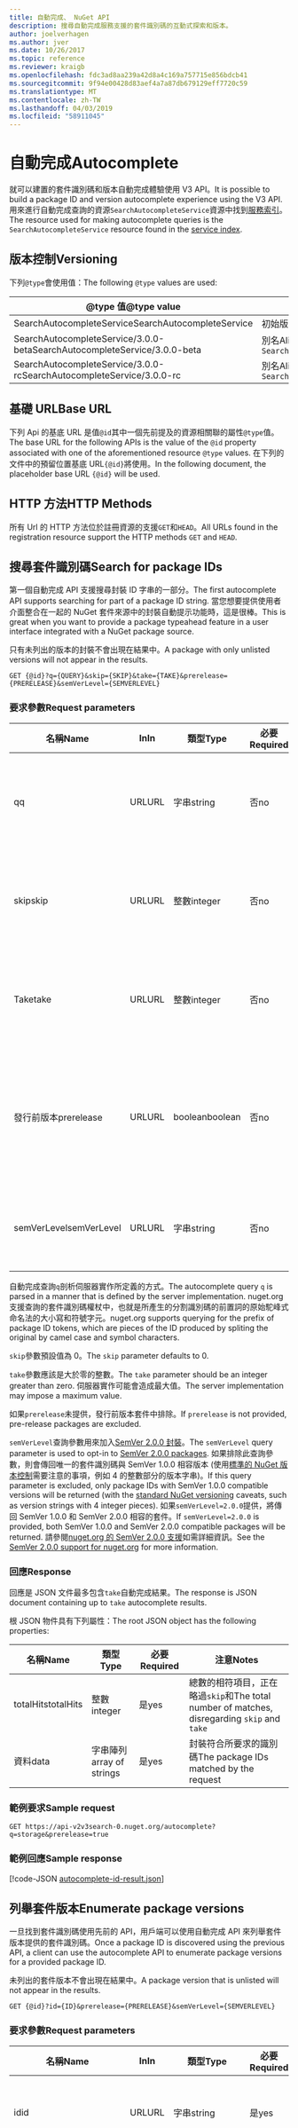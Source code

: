 ```yaml
---
title: 自動完成、 NuGet API
description: 搜尋自動完成服務支援的套件識別碼的互動式探索和版本。
author: joelverhagen
ms.author: jver
ms.date: 10/26/2017
ms.topic: reference
ms.reviewer: kraigb
ms.openlocfilehash: fdc3ad8aa239a42d8a4c169a757715e856bdcb41
ms.sourcegitcommit: 9f94e00428d83aef4a7a87db679129eff7720c59
ms.translationtype: MT
ms.contentlocale: zh-TW
ms.lasthandoff: 04/03/2019
ms.locfileid: "58911045"
---
```

# <a name="autocomplete"></a><span data-ttu-id="2c518-103">自動完成</span><span class="sxs-lookup"><span data-stu-id="2c518-103">Autocomplete</span></span>

<span data-ttu-id="2c518-104">就可以建置的套件識別碼和版本自動完成體驗使用 V3 API。</span><span class="sxs-lookup"><span data-stu-id="2c518-104">It is possible to build a package ID and version autocomplete experience using the V3 API.</span></span> <span data-ttu-id="2c518-105">用來進行自動完成查詢的資源`SearchAutocompleteService`資源中找到[服務索引](service-index.md)。</span><span class="sxs-lookup"><span data-stu-id="2c518-105">The resource used for making autocomplete queries is the `SearchAutocompleteService` resource found in the [service index](service-index.md).</span></span>

## <a name="versioning"></a><span data-ttu-id="2c518-106">版本控制</span><span class="sxs-lookup"><span data-stu-id="2c518-106">Versioning</span></span>

<span data-ttu-id="2c518-107">下列`@type`會使用值：</span><span class="sxs-lookup"><span data-stu-id="2c518-107">The following `@type` values are used:</span></span>

<span data-ttu-id="2c518-108">@type 值</span><span class="sxs-lookup"><span data-stu-id="2c518-108">@type value</span></span>                          | <span data-ttu-id="2c518-109">注意</span><span class="sxs-lookup"><span data-stu-id="2c518-109">Notes</span></span>
------------------------------------ | -----
<span data-ttu-id="2c518-110">SearchAutocompleteService</span><span class="sxs-lookup"><span data-stu-id="2c518-110">SearchAutocompleteService</span></span>            | <span data-ttu-id="2c518-111">初始版本</span><span class="sxs-lookup"><span data-stu-id="2c518-111">The initial release</span></span>
<span data-ttu-id="2c518-112">SearchAutocompleteService/3.0.0-beta</span><span class="sxs-lookup"><span data-stu-id="2c518-112">SearchAutocompleteService/3.0.0-beta</span></span> | <span data-ttu-id="2c518-113">別名</span><span class="sxs-lookup"><span data-stu-id="2c518-113">Alias of</span></span> `SearchAutocompleteService`
<span data-ttu-id="2c518-114">SearchAutocompleteService/3.0.0-rc</span><span class="sxs-lookup"><span data-stu-id="2c518-114">SearchAutocompleteService/3.0.0-rc</span></span>   | <span data-ttu-id="2c518-115">別名</span><span class="sxs-lookup"><span data-stu-id="2c518-115">Alias of</span></span> `SearchAutocompleteService`

## <a name="base-url"></a><span data-ttu-id="2c518-116">基礎 URL</span><span class="sxs-lookup"><span data-stu-id="2c518-116">Base URL</span></span>

<span data-ttu-id="2c518-117">下列 Api 的基底 URL 是值`@id`其中一個先前提及的資源相關聯的屬性`@type`值。</span><span class="sxs-lookup"><span data-stu-id="2c518-117">The base URL for the following APIs is the value of the `@id` property associated with one of the aforementioned resource `@type` values.</span></span> <span data-ttu-id="2c518-118">在下列的文件中的預留位置基底 URL`{@id}`將使用。</span><span class="sxs-lookup"><span data-stu-id="2c518-118">In the following document, the placeholder base URL `{@id}` will be used.</span></span>

## <a name="http-methods"></a><span data-ttu-id="2c518-119">HTTP 方法</span><span class="sxs-lookup"><span data-stu-id="2c518-119">HTTP Methods</span></span>

<span data-ttu-id="2c518-120">所有 Url 的 HTTP 方法位於註冊資源的支援`GET`和`HEAD`。</span><span class="sxs-lookup"><span data-stu-id="2c518-120">All URLs found in the registration resource support the HTTP methods `GET` and `HEAD`.</span></span>

## <a name="search-for-package-ids"></a><span data-ttu-id="2c518-121">搜尋套件識別碼</span><span class="sxs-lookup"><span data-stu-id="2c518-121">Search for package IDs</span></span>

<span data-ttu-id="2c518-122">第一個自動完成 API 支援搜尋封裝 ID 字串的一部分。</span><span class="sxs-lookup"><span data-stu-id="2c518-122">The first autocomplete API supports searching for part of a package ID string.</span></span> <span data-ttu-id="2c518-123">當您想要提供使用者介面整合在一起的 NuGet 套件來源中的封裝自動提示功能時，這是很棒。</span><span class="sxs-lookup"><span data-stu-id="2c518-123">This is great when you want to provide a package typeahead feature in a user interface integrated with a NuGet package source.</span></span>

<span data-ttu-id="2c518-124">只有未列出的版本的封裝不會出現在結果中。</span><span class="sxs-lookup"><span data-stu-id="2c518-124">A package with only unlisted versions will not appear in the results.</span></span>

    GET {@id}?q={QUERY}&skip={SKIP}&take={TAKE}&prerelease={PRERELEASE}&semVerLevel={SEMVERLEVEL}

### <a name="request-parameters"></a><span data-ttu-id="2c518-125">要求參數</span><span class="sxs-lookup"><span data-stu-id="2c518-125">Request parameters</span></span>

<span data-ttu-id="2c518-126">名稱</span><span class="sxs-lookup"><span data-stu-id="2c518-126">Name</span></span>        | <span data-ttu-id="2c518-127">In</span><span class="sxs-lookup"><span data-stu-id="2c518-127">In</span></span>     | <span data-ttu-id="2c518-128">類型</span><span class="sxs-lookup"><span data-stu-id="2c518-128">Type</span></span>    | <span data-ttu-id="2c518-129">必要</span><span class="sxs-lookup"><span data-stu-id="2c518-129">Required</span></span> | <span data-ttu-id="2c518-130">注意</span><span class="sxs-lookup"><span data-stu-id="2c518-130">Notes</span></span>
----------- | ------ | ------- | -------- | -----
<span data-ttu-id="2c518-131">q</span><span class="sxs-lookup"><span data-stu-id="2c518-131">q</span></span>           | <span data-ttu-id="2c518-132">URL</span><span class="sxs-lookup"><span data-stu-id="2c518-132">URL</span></span>    | <span data-ttu-id="2c518-133">字串</span><span class="sxs-lookup"><span data-stu-id="2c518-133">string</span></span>  | <span data-ttu-id="2c518-134">否</span><span class="sxs-lookup"><span data-stu-id="2c518-134">no</span></span>       | <span data-ttu-id="2c518-135">要相比較的封裝識別碼的字串</span><span class="sxs-lookup"><span data-stu-id="2c518-135">The string to compare against package IDs</span></span>
<span data-ttu-id="2c518-136">skip</span><span class="sxs-lookup"><span data-stu-id="2c518-136">skip</span></span>        | <span data-ttu-id="2c518-137">URL</span><span class="sxs-lookup"><span data-stu-id="2c518-137">URL</span></span>    | <span data-ttu-id="2c518-138">整數</span><span class="sxs-lookup"><span data-stu-id="2c518-138">integer</span></span> | <span data-ttu-id="2c518-139">否</span><span class="sxs-lookup"><span data-stu-id="2c518-139">no</span></span>       | <span data-ttu-id="2c518-140">若要略過，進行分頁的結果數目</span><span class="sxs-lookup"><span data-stu-id="2c518-140">The number of results to skip, for pagination</span></span>
<span data-ttu-id="2c518-141">Take</span><span class="sxs-lookup"><span data-stu-id="2c518-141">take</span></span>        | <span data-ttu-id="2c518-142">URL</span><span class="sxs-lookup"><span data-stu-id="2c518-142">URL</span></span>    | <span data-ttu-id="2c518-143">整數</span><span class="sxs-lookup"><span data-stu-id="2c518-143">integer</span></span> | <span data-ttu-id="2c518-144">否</span><span class="sxs-lookup"><span data-stu-id="2c518-144">no</span></span>       | <span data-ttu-id="2c518-145">若要傳回，進行分頁的結果數目</span><span class="sxs-lookup"><span data-stu-id="2c518-145">The number of results to return, for pagination</span></span>
<span data-ttu-id="2c518-146">發行前版本</span><span class="sxs-lookup"><span data-stu-id="2c518-146">prerelease</span></span>  | <span data-ttu-id="2c518-147">URL</span><span class="sxs-lookup"><span data-stu-id="2c518-147">URL</span></span>    | <span data-ttu-id="2c518-148">boolean</span><span class="sxs-lookup"><span data-stu-id="2c518-148">boolean</span></span> | <span data-ttu-id="2c518-149">否</span><span class="sxs-lookup"><span data-stu-id="2c518-149">no</span></span>       | `true` <span data-ttu-id="2c518-150">或是`false`決定是否要包含[發行前版本套件](../create-packages/prerelease-packages.md)</span><span class="sxs-lookup"><span data-stu-id="2c518-150">or `false` determining whether to include [pre-release packages](../create-packages/prerelease-packages.md)</span></span>
<span data-ttu-id="2c518-151">semVerLevel</span><span class="sxs-lookup"><span data-stu-id="2c518-151">semVerLevel</span></span> | <span data-ttu-id="2c518-152">URL</span><span class="sxs-lookup"><span data-stu-id="2c518-152">URL</span></span>    | <span data-ttu-id="2c518-153">字串</span><span class="sxs-lookup"><span data-stu-id="2c518-153">string</span></span>  | <span data-ttu-id="2c518-154">否</span><span class="sxs-lookup"><span data-stu-id="2c518-154">no</span></span>       | <span data-ttu-id="2c518-155">SemVer 1.0.0 版本字串</span><span class="sxs-lookup"><span data-stu-id="2c518-155">A SemVer 1.0.0 version string</span></span> 

<span data-ttu-id="2c518-156">自動完成查詢`q`剖析伺服器實作所定義的方式。</span><span class="sxs-lookup"><span data-stu-id="2c518-156">The autocomplete query `q` is parsed in a manner that is defined by the server implementation.</span></span> <span data-ttu-id="2c518-157">nuget.org 支援查詢的套件識別碼權杖中，也就是所產生的分割識別碼的前置詞的原始駝峰式命名法的大小寫和符號字元。</span><span class="sxs-lookup"><span data-stu-id="2c518-157">nuget.org supports querying for the prefix of package ID tokens, which are pieces of the ID produced by spliting the original by camel case and symbol characters.</span></span>

<span data-ttu-id="2c518-158">`skip`參數預設值為 0。</span><span class="sxs-lookup"><span data-stu-id="2c518-158">The `skip` parameter defaults to 0.</span></span>

<span data-ttu-id="2c518-159">`take`參數應該是大於零的整數。</span><span class="sxs-lookup"><span data-stu-id="2c518-159">The `take` parameter should be an integer greater than zero.</span></span> <span data-ttu-id="2c518-160">伺服器實作可能會造成最大值。</span><span class="sxs-lookup"><span data-stu-id="2c518-160">The server implementation may impose a maximum value.</span></span>

<span data-ttu-id="2c518-161">如果`prerelease`未提供，發行前版本套件中排除。</span><span class="sxs-lookup"><span data-stu-id="2c518-161">If `prerelease` is not provided, pre-release packages are excluded.</span></span>

<span data-ttu-id="2c518-162">`semVerLevel`查詢參數用來加入[SemVer 2.0.0 封裝](https://github.com/NuGet/Home/wiki/SemVer2-support-for-nuget.org-%28server-side%29#identifying-semver-v200-packages)。</span><span class="sxs-lookup"><span data-stu-id="2c518-162">The `semVerLevel` query parameter is used to opt-in to [SemVer 2.0.0 packages](https://github.com/NuGet/Home/wiki/SemVer2-support-for-nuget.org-%28server-side%29#identifying-semver-v200-packages).</span></span>
<span data-ttu-id="2c518-163">如果排除此查詢參數，則會傳回唯一的套件識別碼與 SemVer 1.0.0 相容版本 (使用[標準的 NuGet 版本控制](../reference/package-versioning.md)需要注意的事項，例如 4 的整數部分的版本字串)。</span><span class="sxs-lookup"><span data-stu-id="2c518-163">If this query parameter is excluded, only package IDs with SemVer 1.0.0 compatible versions will be returned (with the [standard NuGet versioning](../reference/package-versioning.md) caveats, such as version strings with 4 integer pieces).</span></span>
<span data-ttu-id="2c518-164">如果`semVerLevel=2.0.0`提供，將傳回 SemVer 1.0.0 和 SemVer 2.0.0 相容的套件。</span><span class="sxs-lookup"><span data-stu-id="2c518-164">If `semVerLevel=2.0.0` is provided, both SemVer 1.0.0 and SemVer 2.0.0 compatible packages will be returned.</span></span> <span data-ttu-id="2c518-165">請參閱[nuget.org 的 SemVer 2.0.0 支援](https://github.com/NuGet/Home/wiki/SemVer2-support-for-nuget.org-%28server-side%29)如需詳細資訊。</span><span class="sxs-lookup"><span data-stu-id="2c518-165">See the [SemVer 2.0.0 support for nuget.org](https://github.com/NuGet/Home/wiki/SemVer2-support-for-nuget.org-%28server-side%29) for more information.</span></span>

### <a name="response"></a><span data-ttu-id="2c518-166">回應</span><span class="sxs-lookup"><span data-stu-id="2c518-166">Response</span></span>

<span data-ttu-id="2c518-167">回應是 JSON 文件最多包含`take`自動完成結果。</span><span class="sxs-lookup"><span data-stu-id="2c518-167">The response is JSON document containing up to `take` autocomplete results.</span></span>

<span data-ttu-id="2c518-168">根 JSON 物件具有下列屬性：</span><span class="sxs-lookup"><span data-stu-id="2c518-168">The root JSON object has the following properties:</span></span>

<span data-ttu-id="2c518-169">名稱</span><span class="sxs-lookup"><span data-stu-id="2c518-169">Name</span></span>      | <span data-ttu-id="2c518-170">類型</span><span class="sxs-lookup"><span data-stu-id="2c518-170">Type</span></span>             | <span data-ttu-id="2c518-171">必要</span><span class="sxs-lookup"><span data-stu-id="2c518-171">Required</span></span> | <span data-ttu-id="2c518-172">注意</span><span class="sxs-lookup"><span data-stu-id="2c518-172">Notes</span></span>
--------- | ---------------- | -------- | -----
<span data-ttu-id="2c518-173">totalHits</span><span class="sxs-lookup"><span data-stu-id="2c518-173">totalHits</span></span> | <span data-ttu-id="2c518-174">整數</span><span class="sxs-lookup"><span data-stu-id="2c518-174">integer</span></span>          | <span data-ttu-id="2c518-175">是</span><span class="sxs-lookup"><span data-stu-id="2c518-175">yes</span></span>      | <span data-ttu-id="2c518-176">總數的相符項目，正在略過`skip`和</span><span class="sxs-lookup"><span data-stu-id="2c518-176">The total number of matches, disregarding `skip` and</span></span> `take`
<span data-ttu-id="2c518-177">資料</span><span class="sxs-lookup"><span data-stu-id="2c518-177">data</span></span>      | <span data-ttu-id="2c518-178">字串陣列</span><span class="sxs-lookup"><span data-stu-id="2c518-178">array of strings</span></span> | <span data-ttu-id="2c518-179">是</span><span class="sxs-lookup"><span data-stu-id="2c518-179">yes</span></span>      | <span data-ttu-id="2c518-180">封裝符合所要求的識別碼</span><span class="sxs-lookup"><span data-stu-id="2c518-180">The package IDs matched by the request</span></span>

### <a name="sample-request"></a><span data-ttu-id="2c518-181">範例要求</span><span class="sxs-lookup"><span data-stu-id="2c518-181">Sample request</span></span>

    GET https://api-v2v3search-0.nuget.org/autocomplete?q=storage&prerelease=true

### <a name="sample-response"></a><span data-ttu-id="2c518-182">範例回應</span><span class="sxs-lookup"><span data-stu-id="2c518-182">Sample response</span></span>

[!code-JSON [autocomplete-id-result.json](./_data/autocomplete-id-result.json)]

## <a name="enumerate-package-versions"></a><span data-ttu-id="2c518-183">列舉套件版本</span><span class="sxs-lookup"><span data-stu-id="2c518-183">Enumerate package versions</span></span>

<span data-ttu-id="2c518-184">一旦找到套件識別碼使用先前的 API，用戶端可以使用自動完成 API 來列舉套件版本提供的套件識別碼。</span><span class="sxs-lookup"><span data-stu-id="2c518-184">Once a package ID is discovered using the previous API, a client can use the autocomplete API to enumerate package versions for a provided package ID.</span></span>

<span data-ttu-id="2c518-185">未列出的套件版本不會出現在結果中。</span><span class="sxs-lookup"><span data-stu-id="2c518-185">A package version that is unlisted will not appear in the results.</span></span>

    GET {@id}?id={ID}&prerelease={PRERELEASE}&semVerLevel={SEMVERLEVEL}

### <a name="request-parameters"></a><span data-ttu-id="2c518-186">要求參數</span><span class="sxs-lookup"><span data-stu-id="2c518-186">Request parameters</span></span>

<span data-ttu-id="2c518-187">名稱</span><span class="sxs-lookup"><span data-stu-id="2c518-187">Name</span></span>        | <span data-ttu-id="2c518-188">In</span><span class="sxs-lookup"><span data-stu-id="2c518-188">In</span></span>     | <span data-ttu-id="2c518-189">類型</span><span class="sxs-lookup"><span data-stu-id="2c518-189">Type</span></span>    | <span data-ttu-id="2c518-190">必要</span><span class="sxs-lookup"><span data-stu-id="2c518-190">Required</span></span> | <span data-ttu-id="2c518-191">注意</span><span class="sxs-lookup"><span data-stu-id="2c518-191">Notes</span></span>
----------- | ------ | ------- | -------- | -----
<span data-ttu-id="2c518-192">id</span><span class="sxs-lookup"><span data-stu-id="2c518-192">id</span></span>          | <span data-ttu-id="2c518-193">URL</span><span class="sxs-lookup"><span data-stu-id="2c518-193">URL</span></span>    | <span data-ttu-id="2c518-194">字串</span><span class="sxs-lookup"><span data-stu-id="2c518-194">string</span></span>  | <span data-ttu-id="2c518-195">是</span><span class="sxs-lookup"><span data-stu-id="2c518-195">yes</span></span>      | <span data-ttu-id="2c518-196">要擷取的版本之封裝 ID</span><span class="sxs-lookup"><span data-stu-id="2c518-196">The package ID to fetch versions for</span></span>
<span data-ttu-id="2c518-197">發行前版本</span><span class="sxs-lookup"><span data-stu-id="2c518-197">prerelease</span></span>  | <span data-ttu-id="2c518-198">URL</span><span class="sxs-lookup"><span data-stu-id="2c518-198">URL</span></span>    | <span data-ttu-id="2c518-199">boolean</span><span class="sxs-lookup"><span data-stu-id="2c518-199">boolean</span></span> | <span data-ttu-id="2c518-200">否</span><span class="sxs-lookup"><span data-stu-id="2c518-200">no</span></span>       | `true` <span data-ttu-id="2c518-201">或是`false`決定是否要包含[發行前版本套件](../create-packages/prerelease-packages.md)</span><span class="sxs-lookup"><span data-stu-id="2c518-201">or `false` determining whether to include [pre-release packages](../create-packages/prerelease-packages.md)</span></span>
<span data-ttu-id="2c518-202">semVerLevel</span><span class="sxs-lookup"><span data-stu-id="2c518-202">semVerLevel</span></span> | <span data-ttu-id="2c518-203">URL</span><span class="sxs-lookup"><span data-stu-id="2c518-203">URL</span></span>    | <span data-ttu-id="2c518-204">字串</span><span class="sxs-lookup"><span data-stu-id="2c518-204">string</span></span>  | <span data-ttu-id="2c518-205">否</span><span class="sxs-lookup"><span data-stu-id="2c518-205">no</span></span>       | <span data-ttu-id="2c518-206">SemVer 2.0.0 版本字串</span><span class="sxs-lookup"><span data-stu-id="2c518-206">A SemVer 2.0.0 version string</span></span> 

<span data-ttu-id="2c518-207">如果`prerelease`未提供，發行前版本套件中排除。</span><span class="sxs-lookup"><span data-stu-id="2c518-207">If `prerelease` is not provided, pre-release packages are excluded.</span></span>

<span data-ttu-id="2c518-208">`semVerLevel`查詢參數用來選擇加入的 SemVer 2.0.0 套件。</span><span class="sxs-lookup"><span data-stu-id="2c518-208">The `semVerLevel` query parameter is used to opt-in to SemVer 2.0.0 packages.</span></span> <span data-ttu-id="2c518-209">如果此查詢參數被排除後，就會傳回只 SemVer 1.0.0 版。</span><span class="sxs-lookup"><span data-stu-id="2c518-209">If this query parameter is excluded, only SemVer 1.0.0 versions will be returned.</span></span> <span data-ttu-id="2c518-210">如果`semVerLevel=2.0.0`提供 SemVer 1.0.0 和 SemVer 2.0.0 版本將會傳回。</span><span class="sxs-lookup"><span data-stu-id="2c518-210">If `semVerLevel=2.0.0` is provided, both SemVer 1.0.0 and SemVer 2.0.0 versions will be returned.</span></span> <span data-ttu-id="2c518-211">請參閱[nuget.org 的 SemVer 2.0.0 支援](https://github.com/NuGet/Home/wiki/SemVer2-support-for-nuget.org-%28server-side%29)如需詳細資訊。</span><span class="sxs-lookup"><span data-stu-id="2c518-211">See the [SemVer 2.0.0 support for nuget.org](https://github.com/NuGet/Home/wiki/SemVer2-support-for-nuget.org-%28server-side%29) for more information.</span></span>

### <a name="response"></a><span data-ttu-id="2c518-212">回應</span><span class="sxs-lookup"><span data-stu-id="2c518-212">Response</span></span>

<span data-ttu-id="2c518-213">回應是 JSON 文件包含所有的篩選指定的查詢參數所提供的封裝識別碼的封裝版本。</span><span class="sxs-lookup"><span data-stu-id="2c518-213">The response is JSON document containing all package versions of the provided package ID, filtering by the given query parameters.</span></span>

<span data-ttu-id="2c518-214">根 JSON 物件具有下列屬性：</span><span class="sxs-lookup"><span data-stu-id="2c518-214">The root JSON object has the following property:</span></span>

<span data-ttu-id="2c518-215">名稱</span><span class="sxs-lookup"><span data-stu-id="2c518-215">Name</span></span>      | <span data-ttu-id="2c518-216">類型</span><span class="sxs-lookup"><span data-stu-id="2c518-216">Type</span></span>             | <span data-ttu-id="2c518-217">必要</span><span class="sxs-lookup"><span data-stu-id="2c518-217">Required</span></span> | <span data-ttu-id="2c518-218">注意</span><span class="sxs-lookup"><span data-stu-id="2c518-218">Notes</span></span>
--------- | ---------------- | -------- | -----
<span data-ttu-id="2c518-219">資料</span><span class="sxs-lookup"><span data-stu-id="2c518-219">data</span></span>      | <span data-ttu-id="2c518-220">字串陣列</span><span class="sxs-lookup"><span data-stu-id="2c518-220">array of strings</span></span> | <span data-ttu-id="2c518-221">是</span><span class="sxs-lookup"><span data-stu-id="2c518-221">yes</span></span>      | <span data-ttu-id="2c518-222">比對要求的套件版本</span><span class="sxs-lookup"><span data-stu-id="2c518-222">The package versions matched by the request</span></span>

<span data-ttu-id="2c518-223">中的套件版本`data`陣列可能包含 SemVer 2.0.0 組建中繼資料 (例如`1.0.0+metadata`) 如果`semVerLevel=2.0.0`提供查詢字串中。</span><span class="sxs-lookup"><span data-stu-id="2c518-223">The package versions in the `data` array may contain SemVer 2.0.0 build metadata (e.g. `1.0.0+metadata`) if the `semVerLevel=2.0.0` is provided in the query string.</span></span>

### <a name="sample-request"></a><span data-ttu-id="2c518-224">範例要求</span><span class="sxs-lookup"><span data-stu-id="2c518-224">Sample request</span></span>

    GET https://api-v2v3search-0.nuget.org/autocomplete?id=nuget.protocol&prerelease=true

### <a name="sample-response"></a><span data-ttu-id="2c518-225">範例回應</span><span class="sxs-lookup"><span data-stu-id="2c518-225">Sample response</span></span>

[!code-JSON [autocomplete-version-result.json](./_data/autocomplete-version-result.json)]
